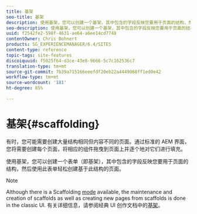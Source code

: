 ```yaml
---
title: 基架
seo-title: 基架
description: 使用基架，您可以创建一个基架，其中包含的字段反映您要用于页面的结构，然后使用此表单轻松创建基于此结构的页面
seo-description: 使用基架，您可以创建一个基架，其中包含的字段反映您要用于页面的结构，然后使用此表单轻松创建基于此结构的页面
uuid: f2542fe2-598f-4631-ae64-a6ee14cd7748
contentOwner: Chris Bohnert
products: SG_EXPERIENCEMANAGER/6.4/SITES
content-type: reference
topic-tags: site-features
discoiquuid: f5025f64-d3ce-43e8-9666-5c7c162536c7
translation-type: tm+mt
source-git-commit: 7b39a715166eeefdf20eb22a4449068ff1ed0e42
workflow-type: tm+mt
source-wordcount: '181'
ht-degree: 85%

---
```



# 基架{#scaffolding}

有时，您可能需要创建大量结构相同但内容不同的页面。通过标准的 AEM 界面，您将需要创建每个页面，将相应的组件拖曳到页面上并逐个地对它们进行填充。

使用基架，您可以创建一个表单（即基架），其中包含的字段反映您要用于页面的结构，然后使用此表单轻松创建基于此结构的页面。

>[!NOTE]
>
>Although there is a Scaffolding [mode](/help/sites-authoring/author-environment-tools.md#page-modes) available, the maintenance and creation of scaffolds as well as creating new pages from scaffolds is done in the classic UI. 有关详细信息，请参阅经典 UI 创作文档中的[基架](/help/sites-classic-ui-authoring/classic-feature-scaffolding.md)。

